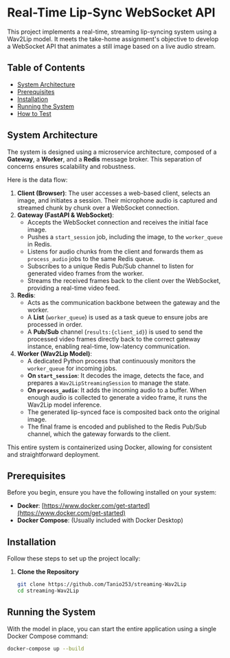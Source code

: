 # Real-Time Lip-Sync WebSocket API

This project implements a real-time, streaming lip-syncing system using a Wav2Lip model. It meets the take-home assignment's objective to develop a WebSocket API that animates a still image based on a live audio stream.

## Table of Contents
* [System Architecture](#system-architecture)
* [Prerequisites](#prerequisites)
* [Installation](#installation)
* [Running the System](#running-the-system)
* [How to Test](#how-to-test)

## System Architecture
The system is designed using a microservice architecture, composed of a **Gateway**, a **Worker**, and a **Redis** message broker. This separation of concerns ensures scalability and robustness.

Here is the data flow:
1.  **Client (Browser)**: The user accesses a web-based client, selects an image, and initiates a session. Their microphone audio is captured and streamed chunk by chunk over a WebSocket connection.
2.  **Gateway (FastAPI & WebSocket)**:
    * Accepts the WebSocket connection and receives the initial face image.
    * Pushes a `start_session` job, including the image, to the `worker_queue` in Redis.
    * Listens for audio chunks from the client and forwards them as `process_audio` jobs to the same Redis queue.
    * Subscribes to a unique Redis Pub/Sub channel to listen for generated video frames from the worker.
    * Streams the received frames back to the client over the WebSocket, providing a real-time video feed.
3.  **Redis**:
    * Acts as the communication backbone between the gateway and the worker.
    * A **List** (`worker_queue`) is used as a task queue to ensure jobs are processed in order.
    * A **Pub/Sub** channel (`results:{client_id}`) is used to send the processed video frames directly back to the correct gateway instance, enabling real-time, low-latency communication.
4.  **Worker (Wav2Lip Model)**:
    * A dedicated Python process that continuously monitors the `worker_queue` for incoming jobs.
    * **On `start_session`**: It decodes the image, detects the face, and prepares a `Wav2LipStreamingSession` to manage the state.
    * **On `process_audio`**: It adds the incoming audio to a buffer. When enough audio is collected to generate a video frame, it runs the Wav2Lip model inference.
    * The generated lip-synced face is composited back onto the original image.
    * The final frame is encoded and published to the Redis Pub/Sub channel, which the gateway forwards to the client.

This entire system is containerized using Docker, allowing for consistent and straightforward deployment.

## Prerequisites
Before you begin, ensure you have the following installed on your system:
* **Docker**: [https://www.docker.com/get-started](https://www.docker.com/get-started)
* **Docker Compose**: (Usually included with Docker Desktop)

## Installation
Follow these steps to set up the project locally:

1.  **Clone the Repository**
    ```bash
    git clone https://github.com/Tanio253/streaming-Wav2Lip
    cd streaming-Wav2Lip
    ```
    
## Running the System
With the model in place, you can start the entire application using a single Docker Compose command:

```bash
docker-compose up --build
